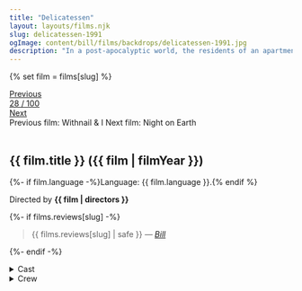 ```yaml
---
title: "Delicatessen"
layout: layouts/films.njk
slug: delicatessen-1991
ogImage: content/bill/films/backdrops/delicatessen-1991.jpg
description: "In a post-apocalyptic world, the residents of an apartment above the butcher shop receive an occasional delicacy of meat, something that is in low supply. A young man new in town falls in love with the butcher's daughter, which causes conflicts in her family, who need the young man for other business-related purposes."
---
```


{% set film = films[slug] %}

<nav class="films">
  <div class="prev">
    <a href="../withnail--i-1987"><i class="fa-solid fa-chevron-left fa-xs"></i> Previous</a>
  </div>
  <div>
    <a class="simple" href="../">28 / 100</a>
  </div>
  <div class="next">
    <a href="../night-on-earth-1991">Next <i class="fa-solid fa-chevron-right fa-xs"></i></a>
  </div>
  <div class="hint">
    <span class="prev-hint">
      <span class="sr-only">Previous film:</span>
      Withnail & I
    </span>
    <span class="next-hint">
      <span class="sr-only">Next film:</span>
      Night on Earth
    </span>
  </div>
</nav>

<article class="film slug-delicatessen-1991">
  <div class="backdrop-and-poster">
    <img class="poster" src="../films/posters/{{ slug }}.jpg" alt="">
    <img class="backdrop" src="../films/backdrops/{{ slug }}.jpg" alt="">
  </div>

  <h1>{{ film.title }} ({{ film | filmYear }})</h1>

  <p>
    {%- if film.language -%}Language: {{ film.language }}.{% endif %}
    
  </p>

  <p class="director">
    Directed by <strong>{{ film | directors }}</strong>
  </p>

  {%- if films.reviews[slug] -%}
    <blockquote> 
      {{ films.reviews[slug] | safe }} <em>—&nbsp;<a href="/bill">Bill</a></em>
    </blockquote> 
  {%- endif -%}

  <section class="film-detail">
    <div>
      <details>
        <summary>
          <i class="fa-solid fa-masks-theater"></i>
          Cast
        </summary>
        <ul>
          {%- for cast in film.credits.cast -%}
            <li>
              {{ cast.name }} as <em>{{ cast.character }}</em>
            </li>
          {%- endfor -%}
        </ul>
      </details>
      <details>
        <summary>
          <i class="fa-solid fa-clapperboard"></i>
          Crew
        </summary>
        <ul>
          {%- for crew in film.credits.crew -%}
            <li>
              {{ crew.name }} &mdash; <em>{{ crew.job }}</em>
            </li>
          {%- endfor -%}
        </ul>
      </details>
    </div>
  </section>
</article>
